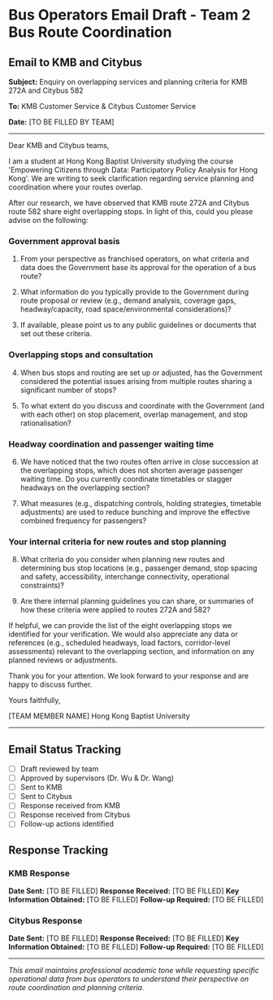 # Bus Operators Email Draft - Team 2 Bus Route Coordination

## Email to KMB and Citybus

**Subject:** Enquiry on overlapping services and planning criteria for KMB 272A and Citybus 582

**To:** KMB Customer Service & Citybus Customer Service

**Date:** [TO BE FILLED BY TEAM]

---

Dear KMB and Citybus teams,

I am a student at Hong Kong Baptist University studying the course 'Empowering Citizens through Data: Participatory Policy Analysis for Hong Kong'. We are writing to seek clarification regarding service planning and coordination where your routes overlap.

After our research, we have observed that KMB route 272A and Citybus route 582 share eight overlapping stops. In light of this, could you please advise on the following:

### Government approval basis

1. From your perspective as franchised operators, on what criteria and data does the Government base its approval for the operation of a bus route?

2. What information do you typically provide to the Government during route proposal or review (e.g., demand analysis, coverage gaps, headway/capacity, road space/environmental considerations)?

3. If available, please point us to any public guidelines or documents that set out these criteria.

### Overlapping stops and consultation

4. When bus stops and routing are set up or adjusted, has the Government considered the potential issues arising from multiple routes sharing a significant number of stops?

5. To what extent do you discuss and coordinate with the Government (and with each other) on stop placement, overlap management, and stop rationalisation?

### Headway coordination and passenger waiting time

6. We have noticed that the two routes often arrive in close succession at the overlapping stops, which does not shorten average passenger waiting time. Do you currently coordinate timetables or stagger headways on the overlapping section?

7. What measures (e.g., dispatching controls, holding strategies, timetable adjustments) are used to reduce bunching and improve the effective combined frequency for passengers?

### Your internal criteria for new routes and stop planning

8. What criteria do you consider when planning new routes and determining bus stop locations (e.g., passenger demand, stop spacing and safety, accessibility, interchange connectivity, operational constraints)?

9. Are there internal planning guidelines you can share, or summaries of how these criteria were applied to routes 272A and 582?

If helpful, we can provide the list of the eight overlapping stops we identified for your verification. We would also appreciate any data or references (e.g., scheduled headways, load factors, corridor-level assessments) relevant to the overlapping section, and information on any planned reviews or adjustments.

Thank you for your attention. We look forward to your response and are happy to discuss further.

Yours faithfully,

[TEAM MEMBER NAME]
Hong Kong Baptist University

---

## Email Status Tracking

- [ ] Draft reviewed by team
- [ ] Approved by supervisors (Dr. Wu & Dr. Wang)
- [ ] Sent to KMB
- [ ] Sent to Citybus
- [ ] Response received from KMB
- [ ] Response received from Citybus
- [ ] Follow-up actions identified

## Response Tracking

### KMB Response
**Date Sent:** [TO BE FILLED]
**Response Received:** [TO BE FILLED]
**Key Information Obtained:** [TO BE FILLED]
**Follow-up Required:** [TO BE FILLED]

### Citybus Response
**Date Sent:** [TO BE FILLED]
**Response Received:** [TO BE FILLED]
**Key Information Obtained:** [TO BE FILLED]
**Follow-up Required:** [TO BE FILLED]

---

*This email maintains professional academic tone while requesting specific operational data from bus operators to understand their perspective on route coordination and planning criteria.*
